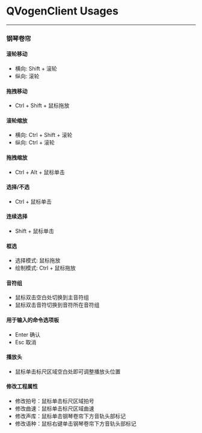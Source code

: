 # QVogenClient Usages

---

### 钢琴卷帘

#### 滚轮移动

+ 横向: Shift + 滚轮
+ 纵向: 滚轮

#### 拖拽移动

+ Ctrl + Shift + 鼠标拖放

#### 滚轮缩放

+ 横向: Ctrl + Shift + 滚轮
+ 纵向: Ctrl + 滚轮

#### 拖拽缩放

+ Ctrl + Alt + 鼠标单击

#### 选择/不选

+ Ctrl + 鼠标单击

#### 连续选择

+ Shift + 鼠标单击

#### 框选

+ 选择模式: 鼠标拖放
+ 绘制模式: Ctrl + 鼠标拖放

#### 音符组

+ 鼠标双击空白处切换到主音符组
+ 鼠标双击音符切换到音符所在音符组

#### 用于输入的命令选项板

+ Enter 确认
+ Esc 取消

#### 播放头

+ 鼠标单击标尺区域空白处即可调整播放头位置

#### 修改工程属性

+ 修改拍号：鼠标单击标尺区域拍号
+ 修改曲速：鼠标单击标尺区域曲速
+ 修改声库：鼠标单击钢琴卷帘下方音轨头部标记
+ 修改语种：鼠标右键单击钢琴卷帘下方音轨头部标记